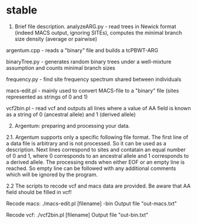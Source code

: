 # stable
1. Brief file description.
analyzeARG.py - read trees in Newick format (indeed MACS output, ignoring SITEs), computes the minimal branch size density (average or pairwise)

argentum.cpp - reads a "binary" file and builds a tcPBWT-ARG

binaryTree.py - generates random binary trees under a well-mixture assumption and counts minimal branch sizes

frequency.py - find site frequency spectrum shared between individuals

macs-edit.pl - mainly used to convert MACS-file to a "binary" file (sites represented as strings of 0 and 1)

vcf2bin.pl - read vcf and outputs all lines where a value of AA field is known as a string of 0 (ancestral allele) and 1 (derived allele)

2. Argentum: preparing and processing your data.

2.1. Argentum supports only a specific following file format. The first line of a data file is arbitrary and is not processed. So it can be used as a description. Next lines correspond to sites and contatain an equal number of 0 and 1, where 0 corresponds to an ancestral allele and 1 corresponds to a derived allele. The processing ends when either EOF or an empty line is reached. So empty line can be followed with any additional comments which will be ignored by the program.

2.2 The scripts to recode vcf and macs data are provided. Be aware that AA field should be filled in vcf!

Recode macs: ./macs-edit.pl [filename] -bin    Output file "out-macs.txt"

Recode vcf:  ./vcf2bin.pl [filename]           Output file "out-bin.txt"
